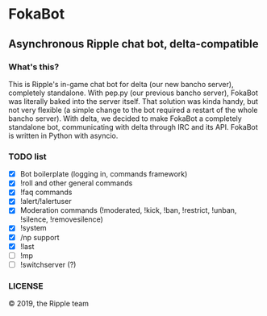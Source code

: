 # FokaBot
## Asynchronous Ripple chat bot, delta-compatible

### What's this?
This is Ripple's in-game chat bot for delta (our new bancho server), completely standalone. With pep.py
(our previous bancho server), FokaBot was literally baked into the server itself. That solution was kinda handy,
but not very flexible (a simple change to the bot required a restart of the whole bancho server). With delta, we decided
to make FokaBot a completely standalone bot, communicating with delta through IRC and its API. FokaBot is written in
Python with asyncio.

### TODO list
- [x] Bot boilerplate (logging in, commands framework)
- [x] !roll and other general commands
- [x] !faq commands
- [x] !alert/!alertuser
- [x] Moderation commands (!moderated, !kick, !ban, !restrict, !unban, !silence, !removesilence)
- [x] !system
- [x] /np support
- [x] !last
- [ ] !mp
- [ ] !switchserver (?)

### LICENSE
&copy; 2019, the Ripple team
